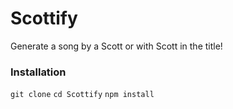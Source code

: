 # Scottify
Generate a song by a Scott or with Scott in the title!

### Installation
`git clone`
`cd Scottify`
`npm install`
